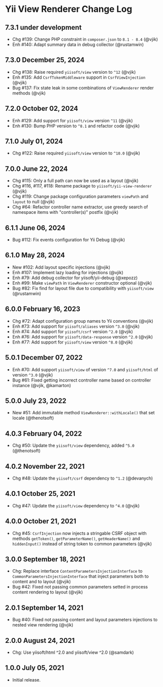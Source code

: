# Yii View Renderer Change Log

## 7.3.1 under development

- Chg #139: Change PHP constraint in `composer.json` to `8.1 - 8.4` (@vjik)
- Enh #140: Adapt summary data in debug collector (@rustamwin)

## 7.3.0 December 25, 2024

- Chg #138: Raise required `yiisoft/view` version to `^12` (@vjik)
- Enh #135: Add `CsrfTokenMiddleware` support in `CsrfViewInjection` (@vjik)
- Bug #137: Fix state leak in some combinations of `ViewRenderer` render methods (@vjik)

## 7.2.0 October 02, 2024

- Enh #129: Add support for `yiisoft/view` version `^11` (@vjik)
- Enh #130: Bump PHP version to `^8.1` and refactor code (@vjik)

## 7.1.0 July 01, 2024

- Chg #122: Raise required `yiisoft/view` version to `^10.0` (@vjik)

## 7.0.0 June 22, 2024

- Chg #115: Only a full path can now be used as a layout (@vjik)
- Chg #116, #117, #118: Rename package to `yiisoft/yii-view-renderer` (@vjik)
- Chg #119: Change package configuration parameters `viewPath` and `layout` to null (@vjik)
- Chg #64: Refactor controller name extractor, use greedy search of namespace items with "controller(s)" postfix (@vjik)

## 6.1.1 June 06, 2024

- Bug #112: Fix events configuration for Yii Debug (@vjik)

## 6.1.0 May 28, 2024

- New #102: Add layout specific injections (@vjik)
- Enh #107: Implement lazy loading for injections (@vjik)
- Enh #79: Add debug collector for yiisoft/yii-debug (@xepozz)
- Enh #99: Make `viewPath` in `ViewRenderer` constructor optional (@vjik)
- Bug #82: Fix find for layout file due to compatibility with `yiisoft/view` (@rustamwin)

## 6.0.0 February 16, 2023

- Chg #72: Adapt configuration group names to Yii conventions (@vjik)
- Enh #73: Add support for `yiisoft/aliases` version `^3.0` (@vjik)
- Enh #74: Add support for `yiisoft/csrf` version `^2.0` (@vjik)
- Enh #76: Add support for `yiisoft/data-response` version `^2.0` (@vjik)
- Enh #77: Add support for `yiisoft/view` version `^8.0` (@vjik)

## 5.0.1 December 07, 2022

- Enh #70: Add support `yiisoft/view` of version `^7.0` and `yiisoft/html` of version `^3.0` (@vjik)
- Bug #61: Fixed getting incorrect controller name based on controller instance (@vjik, @kamarton)

## 5.0.0 July 23, 2022

- New #51: Add immutable method `ViewRenderer::withLocale()` that set locale (@thenotsoft)

## 4.0.3 February 04, 2022

- Chg #50: Update the `yiisoft/view` dependency, added `^5.0` (@thenotsoft)

## 4.0.2 November 22, 2021

- Chg #48: Update the `yiisoft/csrf` dependency to `^1.2` (@devanych)

## 4.0.1 October 25, 2021

- Chg #47: Update the `yiisoft/view` dependency to `^4.0` (@vjik)

## 4.0.0 October 21, 2021

- Chg #45: `CsrfInjection` now injects a stringable CSRF object with methods `getToken()`,
  `getParameterName()`, `getHeaderName()` and `hiddenInput()` instead of string token to common parameters (@vjik)

## 3.0.0 September 18, 2021

- Chg: Replace interface `ContentParametersInjectionInterface` to `CommonParametersInjectionInterface` that inject
  parameters both to content and to layout (@vjik)
- Bug #42: Fixed not passing common parameters setted in process content rendering to layout (@vjik)

## 2.0.1 September 14, 2021

- Bug #40: Fixed not passing content and layout parameters injections to nested view rendering (@vjik)

## 2.0.0 August 24, 2021

- Chg: Use yiisoft/html ^2.0 and yiisoft/view ^2.0 (@samdark)

## 1.0.0 July 05, 2021

- Initial release.
